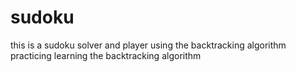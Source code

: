 # sudoku
this is a sudoku solver and player using the backtracking algorithm
practicing learning the backtracking algorithm
